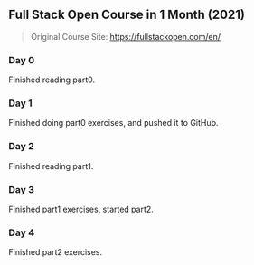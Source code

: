## Full Stack Open Course in 1 Month (2021)

> Original Course Site: https://fullstackopen.com/en/

### Day 0

Finished reading part0.

### Day 1

Finished doing part0 exercises, and pushed it to GitHub.

### Day 2

Finished reading part1.

### Day 3

Finished part1 exercises, started part2.

### Day 4

Finished part2 exercises.
